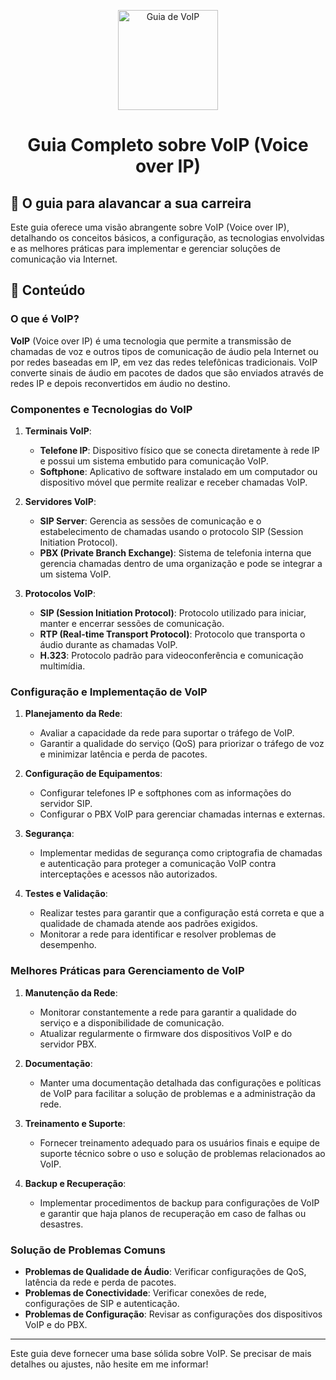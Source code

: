 <p align="center">
  <a href="https://www.example.com/images/voip.png">
    <img src="./images/guia.png" alt="Guia de VoIP" width="160" height="160">
  </a>
  <h1 align="center">Guia Completo sobre VoIP (Voice over IP)</h1>
</p>

## :dart: O guia para alavancar a sua carreira

Este guia oferece uma visão abrangente sobre VoIP (Voice over IP), detalhando os conceitos básicos, a configuração, as tecnologias envolvidas e as melhores práticas para implementar e gerenciar soluções de comunicação via Internet.

## :dart: Conteúdo

### O que é VoIP?

**VoIP** (Voice over IP) é uma tecnologia que permite a transmissão de chamadas de voz e outros tipos de comunicação de áudio pela Internet ou por redes baseadas em IP, em vez das redes telefônicas tradicionais. VoIP converte sinais de áudio em pacotes de dados que são enviados através de redes IP e depois reconvertidos em áudio no destino.

### Componentes e Tecnologias do VoIP

1. **Terminais VoIP**:
   - **Telefone IP**: Dispositivo físico que se conecta diretamente à rede IP e possui um sistema embutido para comunicação VoIP.
   - **Softphone**: Aplicativo de software instalado em um computador ou dispositivo móvel que permite realizar e receber chamadas VoIP.

2. **Servidores VoIP**:
   - **SIP Server**: Gerencia as sessões de comunicação e o estabelecimento de chamadas usando o protocolo SIP (Session Initiation Protocol).
   - **PBX (Private Branch Exchange)**: Sistema de telefonia interna que gerencia chamadas dentro de uma organização e pode se integrar a um sistema VoIP.

3. **Protocolos VoIP**:
   - **SIP (Session Initiation Protocol)**: Protocolo utilizado para iniciar, manter e encerrar sessões de comunicação.
   - **RTP (Real-time Transport Protocol)**: Protocolo que transporta o áudio durante as chamadas VoIP.
   - **H.323**: Protocolo padrão para videoconferência e comunicação multimídia.

### Configuração e Implementação de VoIP

1. **Planejamento da Rede**:
   - Avaliar a capacidade da rede para suportar o tráfego de VoIP.
   - Garantir a qualidade do serviço (QoS) para priorizar o tráfego de voz e minimizar latência e perda de pacotes.

2. **Configuração de Equipamentos**:
   - Configurar telefones IP e softphones com as informações do servidor SIP.
   - Configurar o PBX VoIP para gerenciar chamadas internas e externas.

3. **Segurança**:
   - Implementar medidas de segurança como criptografia de chamadas e autenticação para proteger a comunicação VoIP contra interceptações e acessos não autorizados.

4. **Testes e Validação**:
   - Realizar testes para garantir que a configuração está correta e que a qualidade de chamada atende aos padrões exigidos.
   - Monitorar a rede para identificar e resolver problemas de desempenho.

### Melhores Práticas para Gerenciamento de VoIP

1. **Manutenção da Rede**:
   - Monitorar constantemente a rede para garantir a qualidade do serviço e a disponibilidade de comunicação.
   - Atualizar regularmente o firmware dos dispositivos VoIP e do servidor PBX.

2. **Documentação**:
   - Manter uma documentação detalhada das configurações e políticas de VoIP para facilitar a solução de problemas e a administração da rede.

3. **Treinamento e Suporte**:
   - Fornecer treinamento adequado para os usuários finais e equipe de suporte técnico sobre o uso e solução de problemas relacionados ao VoIP.

4. **Backup e Recuperação**:
   - Implementar procedimentos de backup para configurações de VoIP e garantir que haja planos de recuperação em caso de falhas ou desastres.

### Solução de Problemas Comuns

- **Problemas de Qualidade de Áudio**: Verificar configurações de QoS, latência da rede e perda de pacotes.
- **Problemas de Conectividade**: Verificar conexões de rede, configurações de SIP e autenticação.
- **Problemas de Configuração**: Revisar as configurações dos dispositivos VoIP e do PBX.

---

Este guia deve fornecer uma base sólida sobre VoIP. Se precisar de mais detalhes ou ajustes, não hesite em me informar!
